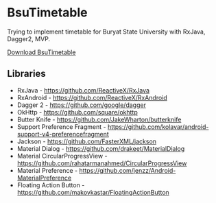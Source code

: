 # BsuTimetable
Trying to implement timetable for Buryat State University with RxJava, Dagger2, MVP.

[Download BsuTimetable](https://play.google.com/store/apps/details?id=ru.majo.bsutimetable)

## Libraries
* RxJava - https://github.com/ReactiveX/RxJava
* RxAndroid - https://github.com/ReactiveX/RxAndroid
* Dagger 2 - https://github.com/google/dagger
* OkHttp - https://github.com/square/okhttp
* Butter Knife - https://github.com/JakeWharton/butterknife
* Support Preference Fragment - https://github.com/kolavar/android-support-v4-preferencefragment
* Jackson - https://github.com/FasterXML/jackson
* Material Dialog - https://github.com/drakeet/MaterialDialog
* Material CircularProgressView - https://github.com/rahatarmanahmed/CircularProgressView
* Material Preference - https://github.com/jenzz/Android-MaterialPreference
* Floating Action Button - https://github.com/makovkastar/FloatingActionButton
